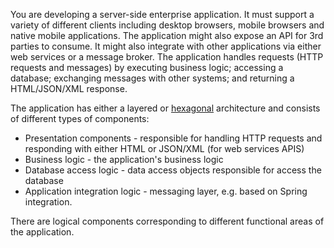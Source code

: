 You are developing a server-side enterprise application.
It must support a variety of different clients including desktop browsers, mobile browsers and native mobile applications.
The application might also expose an API for 3rd parties to consume.
It might also integrate with other applications via either web services or a message broker.
The application handles requests (HTTP requests and messages) by executing business logic; accessing a database; exchanging messages with other systems; and returning a HTML/JSON/XML response.

The application has either a layered or [hexagonal](http://alistair.cockburn.us/Hexagonal+architecture) architecture and consists of different types of components:

* Presentation components - responsible for handling HTTP requests and responding with either HTML or JSON/XML (for web services APIS)
* Business logic - the application's business logic
* Database access logic - data access objects responsible for access the database
* Application integration logic - messaging layer, e.g. based on Spring integration.

There are logical components corresponding to different functional areas of the application.
